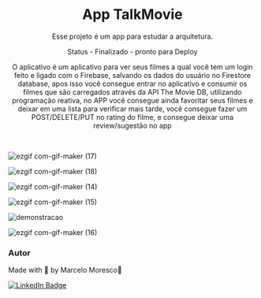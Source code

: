 <h1 align="center">App TalkMovie</h1>

<p align="center">Esse projeto é um app para estudar a arquitetura.</p>

<p align="center">Status - Finalizado - pronto para Deploy</p>

<p align="center">O aplicativo é um aplicativo para ver seus filmes a qual você tem um login feito e ligado com o Firebase, salvando os dados do usuário no Firestore database, apos isso você consegue entrar no aplicativo e consumir os filmes que são carregados através da API The Movie DB, utilizando programação reativa, no APP você consegue ainda favoritar seus filmes e deixar em uma lista para verificar mais tarde, você consegue fazer um POST/DELETE/PUT no rating do filme, e consegue deixar uma review/sugestão no app</p>


<br>

<!-- GIF-->

![ezgif com-gif-maker (17)](https://user-images.githubusercontent.com/85464545/206937863-46847ad4-a235-4f46-8564-f097e835ee8a.gif)

![ezgif com-gif-maker (18)](https://user-images.githubusercontent.com/85464545/206937899-0ea7a719-f036-4362-99a3-aec0e4224197.gif)

![ezgif com-gif-maker (14)](https://user-images.githubusercontent.com/85464545/206937678-cab06cac-3523-4f07-bf80-1c5b7baae30f.gif)

![ezgif com-gif-maker (15)](https://user-images.githubusercontent.com/85464545/206937679-5c68febf-187d-42a9-859d-21998456a376.gif)

![demonstracao](https://user-images.githubusercontent.com/85464545/206936758-c083d5e3-d8bd-41ac-8543-d05f29730a5a.gif)

![ezgif com-gif-maker (16)](https://user-images.githubusercontent.com/85464545/206937859-194d070e-1959-41d3-b7d8-54db9dc4c7b6.gif)



### Autor

Made with 💜 by Marcelo Moresco👋

[![LinkedIn Badge](https://img.shields.io/badge/-marcelomoresco-blue?style=flat-square&logo=Linkedin&logoColor=white&link=https://www.linkedin.com/in/marcelo-adriel-moresco-a32104179/)](https://www.linkedin.com/in/marcelo-adriel-moresco-a32104179/)
